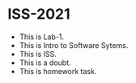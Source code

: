 # ISS-2021
* This is Lab-1.
* This is Intro to Software Sytems.
* This is ISS.
* This is a doubt.
* This is homework task.
